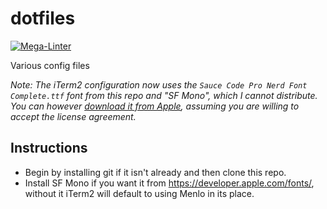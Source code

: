 # dotfiles

[![Mega-Linter](https://github.com/joe-sharp/dotfiles/workflows/Mega-Linter/badge.svg?branch=main)](https://nvuillam.github.io/mega-linter)

Various config files

*Note: The iTerm2 configuration now uses the `Sauce Code Pro Nerd Font Complete.ttf` font from this repo
and "SF Mono", which I cannot distribute. You can however [download it from Apple](https://developer.apple.com/fonts/),
assuming you are willing to accept the license agreement.*

## Instructions

- Begin by installing git if it isn't already and then clone this repo.
- Install SF Mono if you want it from https://developer.apple.com/fonts/, without it iTerm2 will default to using Menlo in its place.
